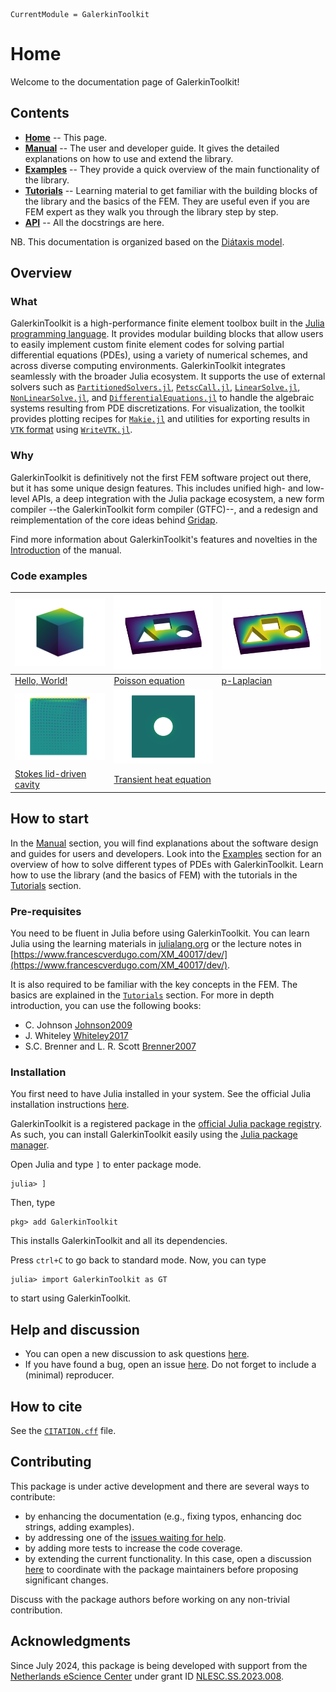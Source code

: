 ```@meta
CurrentModule = GalerkinToolkit
```

# Home

Welcome to the documentation page of GalerkinToolkit!

## Contents

- **[Home](@ref)** -- This page.
- **[Manual](@ref)** -- The user and developer guide. It gives the detailed explanations on how to use and extend the library.
- **[Examples](@ref)** -- They provide a quick overview of the main functionality of the library.
- **[Tutorials](@ref)** -- Learning material to get familiar with the building blocks of the library and the basics of the FEM. They are useful even if you are FEM expert as they walk you through the library step by step.
- **[API](@ref)** -- All the docstrings are here.

NB. This documentation is organized based on the [Diátaxis model](https://diataxis.fr/).

## Overview

### What


GalerkinToolkit is a high-performance finite element toolbox built in the [Julia programming language](https://julialang.org/). It provides modular building blocks that allow users to easily implement custom finite element codes for solving partial differential equations (PDEs), using a variety of numerical schemes, and across diverse computing environments.  GalerkinToolkit integrates seamlessly with the broader Julia ecosystem. It supports the use of external solvers such as [`PartitionedSolvers.jl`](https://github.com/PartitionedArrays/PartitionedArrays.jl), [`PetscCall.jl`](https://github.com/PartitionedArrays/PetscCall.jl), [`LinearSolve.jl`](https://github.com/SciML/LinearSolve.jl), [`NonLinearSolve.jl`](https://github.com/SciML/NonlinearSolve.jl), and [`DifferentialEquations.jl`](https://github.com/SciML/DifferentialEquations.jl) to handle the algebraic systems resulting from PDE discretizations. For visualization, the toolkit provides plotting recipes for [`Makie.jl`](https://github.com/MakieOrg/Makie.jl) and utilities for exporting results in [`VTK` format](https://vtk.org/) using [`WriteVTK.jl`](https://github.com/JuliaVTK/WriteVTK.jl).


### Why

GalerkinToolkit is definitively not the first FEM software project out there, but it has some unique design features. This includes unified high- and low-level APIs, a deep integration with the Julia package ecosystem, a new form compiler --the GalerkinToolkit form compiler (GTFC)--, and  a redesign and reimplementation of the core ideas behind [Gridap](https://github.com/gridap/Gridap.jl).

Find more information about GalerkinToolkit's features and novelties in the [Introduction](@ref) of the manual.

### Code examples

| ![](src_jl/fig_hello_world_1.png) |  ![](src_jl/fig_poisson_1.png) | ![](src_jl/fig_p_laplacian_1.png) |
|---|---|---|
| [Hello, World!](@ref) |  [Poisson equation](@ref)| [p-Laplacian](@ref) |
| ![](src_jl/fig_stokes_1.png)  |  ![](src_jl/fig_transient_heat_equation_1.gif) | |
| [Stokes lid-driven cavity](@ref) |  [Transient heat equation](@ref) | |


## How to start

 In the [Manual](@ref) section, you will find explanations about the software design and guides for users and developers.  Look into the [Examples](@ref) section for an overview of how to solve different types of PDEs with GalerkinToolkit. Learn how to use the library (and the basics of FEM) with the tutorials in the [Tutorials](@ref) section.

### Pre-requisites

You need to be fluent in Julia before using GalerkinToolkit. You can learn Julia using the learning materials in [julialang.org](https://julialang.org/) or the lecture notes in [https://www.francescverdugo.com/XM_40017/dev/](https://www.francescverdugo.com/XM_40017/dev/).

It is also required to be familiar with the key concepts in the FEM. The basics are explained in the [`Tutorials`](@ref) section. For more in depth introduction, you can use the following books:
  - C. Johnson [Johnson2009](@cite)
  - J. Whiteley [Whiteley2017](@cite)
  - S.C. Brenner and L. R. Scott [Brenner2007](@cite)


### Installation

You first need to have Julia installed in your system. See the official Julia installation instructions [here](https://julialang.org/install/).


GalerkinToolkit is a registered package in the [official Julia package registry](https://github.com/JuliaRegistries/General). As such, you can install GalerkinToolkit easily using the [Julia package manager](https://docs.julialang.org/en/v1/stdlib/Pkg/).

Open Julia and type `]` to enter package mode.

```
julia> ]
```

Then, type
```
pkg> add GalerkinToolkit
```

This installs GalerkinToolkit and all its dependencies.

Press `ctrl+C` to go back to standard mode. Now, you can type

```
julia> import GalerkinToolkit as GT
```
to start using GalerkinToolkit.




## Help and discussion

- You can open a new discussion to ask questions [here](https://github.com/GalerkinToolkit/GalerkinToolkit.jl/discussions).
- If you have found a bug, open an issue [here](https://github.com/GalerkinToolkit/GalerkinToolkit.jl/issues). Do not forget to include a (minimal) reproducer.

## How to cite

See the [`CITATION.cff`](https://github.com/GalerkinToolkit/GalerkinToolkit.jl/blob/main/CITATION.cff) file.

## Contributing

This package is under active development and there are several ways to contribute:

- by enhancing the documentation (e.g., fixing typos, enhancing doc strings, adding examples).
- by addressing one of the [issues waiting for help](https://github.com/GalerkinToolkit/GalerkinToolkit.jl/labels/help%20wanted).
- by adding more tests to increase the code coverage.
- by extending the current functionality. In this case, open a discussion [here](https://github.com/GalerkinToolkit/GalerkinToolkit.jl/discussions) to coordinate with the package maintainers before proposing significant changes.

Discuss with the package authors before working on any non-trivial contribution.

## Acknowledgments

Since July 2024, this package is being developed with support from the [Netherlands eScience Center](https://www.esciencecenter.nl/) under grant ID [NLESC.SS.2023.008](https://research-software-directory.org/projects/hp2sim).


